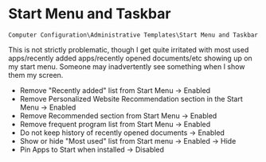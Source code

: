 # Start Menu and Taskbar

`Computer Configuration\Administrative Templates\Start Menu and Taskbar`

This is not strictly problematic, though I get quite irritated with most used apps/recently added apps/recently opened documents/etc showing up on my start menu. Someone may inadvertently see something when I show them my screen.

- Remove "Recently added" list from Start Menu -> Enabled
- Remove Personalized Website Recommendation section in the Start Menu -> Enabled
- Remove Recommended section from Start Menu -> Enabled
- Remove frequent program list from Start Menu -> Enabled
- Do not keep history of recently opened documents -> Enabled
- Show or hide "Most used" list from Start menu -> Enabled -> Hide
- Pin Apps to Start when installed -> Disabled
